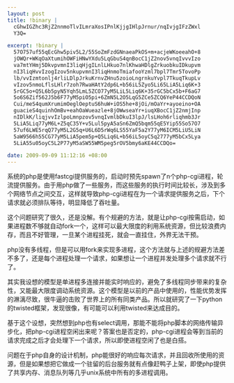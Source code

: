 ```yaml
--- 
layout: post
title: !binary |
  cGhwIGZhc3RjZ2nnmoTlvILmraXosIPnlKjjgIHlpJrnur/nqIvjgIFzZWxl
  Y3Q=

excerpt: !binary |
  57O757uf55qEcGhw5piv5L2/55SoZmFzdGNnaeaPkOS+m+acjeWKoeeahO+8
  jOWQr+WKqOaXtumihOWFiHNwYXdu5LqGbuS4qnBocC1jZ2nov5vnqIvvvIzo
  va7mtYHmj5DkvpvmnI3liqHjgILnlLHkuo7nlKhwaHDlgZrkuobkuIDkupvm
  nI3liqHvvIzogIzov5nkupvmnI3liqHnmoTmiafooYzml7bpl7Tmr5TovoPp
  lb/vvIzmtonlj4rliLDlpJrkuKrnvZHnu5zoioLngrnkuYvpl7TkuqTkupLv
  vIzov5nmoLflsLHlr7zoh7RwaHAtY2dp6L+b56iL5Zyo5Li65LiA5Liq6K+3
  5rGC5o+Q5L6b5pyN5Yqh5LmL5ZCO77yM5LiL5Liq6K+35rGC5bCx5b+F6aG7
  5o6S6Zif562J5b6F77yM5piO5pi+6ZmN5L2O5LqG5ZCe5ZCQ6YeP44CCDQoN
  Cui/meS4qumXrumimOeglOeptuS6huW+iOS5he+8jOi/mOaYr+ayoeino+OA
  guacieS4quinhOmBv+eahOaWueazle+8jOWwseaYr+iuqXBocC1jZ2nmjInp
  nIDlkK/liqjvvIzlpoLmnpzov5vnqIvmlbDkuI3lpJ/lsLHoh6rliqhmb3Jr
  5LiA5Liq77yM6L+Z5qC35Y+v5Lul5pyA5aSn6ZmQ5bqm55qE5Yip55So57O7
  57uf6LWE5rqQ77yM5L2G5q+U6L6D5rWq6LS55YaF5a2Y77yM6ICM5LiU5LiN
  5aW9566h55CG77yM5LiA5pem5p+Q5Liq6L+b56iL5oyC5q2777yM5bCx5Lya
  5LiA55u05oyC5L2P77yM5aSW55WM5peg5rOV5bmy6aKE44CCDQo=

date: 2009-09-09 11:12:16 +08:00
---
```

系统的php是使用fastcgi提供服务的，启动时预先spawn了n个php-cgi进程，轮流提供服务。由于用php做了一些服务，而这些服务的执行时间比较长，涉及到多个网络节点之间交互，这样就导致php-cgi进程在为一个请求提供服务之后，下个请求就必须排队等待，明显降低了吞吐量。

这个问题研究了很久，还是没解。有个规避的方法，就是让php-cgi按需启动，如果进程数不够就自动fork一个，这样可以最大限度的利用系统资源，但比较浪费内存，而且不好管理，一旦某个进程挂死，就会一直挂住，外界无法干预。

php没有多线程，但是可以用fork来实现多进程，这个方法就与上述的规避方法差不多了，还是每个进程处理一个请求，如果想让一个进程并发处理多个请求就不行了。

其实我设想的模型是单进程多连接并能实时响应的，避免了多线程同步带来的复杂性，又能最大限度调动系统资源。这个模型是以前的产品中使用的，性能优势发挥的淋漓尽致，很牛逼的击败了世界上的所有同类产品。所以就研究了一下python的twisted框架，发现很像，有可能可以利用twisted来达成目的。

基于这个设想，突然想到php也有select调用，那能不能将php脚本的网络传输异步化，把php-cgi进程空闲出来呢？答案也是否定的，php-cgi进程会等到当前的请求完成之后才会处理下一个请求，所以即使进程空闲了也是白搭。

问题在于php自身的设计机制，php能很好的响应每次请求，并且回收所使用的资源，但是如果想把它做成一个驻留的后台服务就有点像赶鸭子上架，即使php提供了共享内存、消息队列等几乎unix系统中所有的多进程调用。
